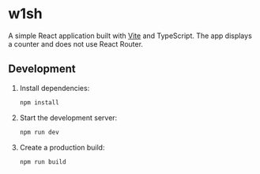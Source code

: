 # w1sh

A simple React application built with [Vite](https://vitejs.dev/) and TypeScript. The app displays a counter and does not use React Router.

## Development

1. Install dependencies:

   ```bash
   npm install
   ```

2. Start the development server:

   ```bash
   npm run dev
   ```

3. Create a production build:

   ```bash
   npm run build
   ```
